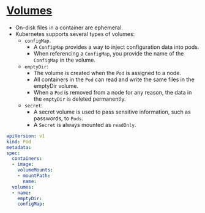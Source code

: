 # [Volumes](https://kubernetes.io/docs/concepts/storage/volumes/)

- On-disk files in a container are ephemeral.
- Kubernetes supports several types of volumes:
    - `configMap`.
        - A `ConfigMap` provides a way to inject configuration data into pods.
        - When referencing a `ConfigMap`, you provide the name of the `ConfigMap` in the volume.
    - `emptyDir`:
        - The volume is created when the `Pod` is assigned to a node.
        - All containers in the `Pod` can read and write the same files in the emptyDir volume.
        - When a `Pod` is removed from a node for any reason, the data in the `emptyDir` is deleted permanently.
    - `secret`:
        - A secret volume is used to pass sensitive information, such as passwords, to `Pods`.
        - A `Secret` is always mounted as `readOnly`.

```yaml
apiVersion: v1
kind: Pod
metadata:
spec:
  containers:
  - image:
    volumeMounts:
    - mountPath:
      name:
  volumes:
  - name:
    emptyDir:
    configMap:
```
